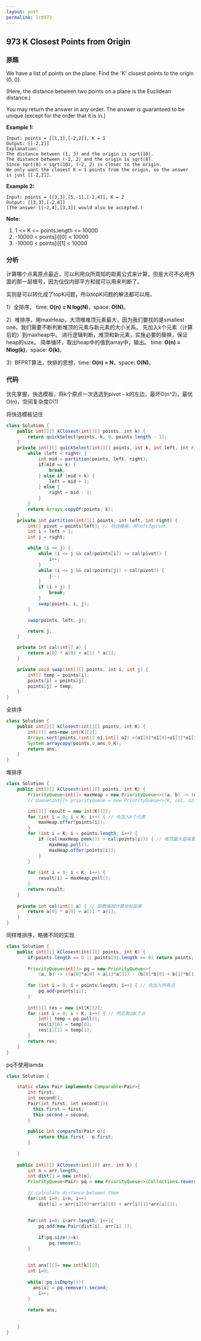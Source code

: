 ```yaml
---
layout: post
permalink: lc0973
---
```


## 973 K Closest Points from Origin

### 原题

We have a list of points on the plane.  Find the 'K' closest points to the origin (0, 0).

\(Here, the distance between two points on a plane is the Euclidean distance.\)

You may return the answer in any order.  The answer is guaranteed to be unique \(except for the order that it is in.\)

**Example 1:**

```text
Input: points = [[1,3],[-2,2]], K = 1
Output: [[-2,2]]
Explanation: 
The distance between (1, 3) and the origin is sqrt(10).
The distance between (-2, 2) and the origin is sqrt(8).
Since sqrt(8) < sqrt(10), (-2, 2) is closer to the origin.
We only want the closest K = 1 points from the origin, so the answer is just [[-2,2]].
```

**Example 2:**

```text
Input: points = [[3,3],[5,-1],[-2,4]], K = 2
Output: [[3,3],[-2,4]]
(The answer [[-2,4],[3,3]] would also be accepted.)
```

**Note:**

1. 1 <= K <= points.length <= 10000
2. -10000 < points[i][0] < 10000
3. -10000 < points[i][1] < 10000

### 分析

计算哪个点离原点最近，可以利用众所周知的距离公式来计算，但是大可不必用外面的那一层根号，因为仅仅内部平方和就可以用来判断了。

实则是可以转化成了topK问题，所以topK问题的解法都可以用，

1）全排序， time: **O\(n\) = N log\(N\)**，space: **O\(N\)**。

2）堆排序，用maxHeap，大顶堆堆顶元素最大，因为我们要找的是smallest one，我们需要不断判断堆顶的元素与新元素的大小关系。 先加入k个元素（计算后的）到maxheap中。 进行逻辑判断，堆顶和新元素，实施必要的替换，保证heap的size。 简单循环，取出heap中的值到array中，输出。 time: **O\(n\) = Nlog\(k\)**，space: **O\(k\)**。

3）BFPRT算法，快排的思想，time: **O\(n\) = N**，space: **O\(N\)**。

### 代码

优先掌握，快选模板，将k个原点一次选选到pivot -
k的左边，最坏O(n^2)，最优O(n)，空间复杂度O(1)

将快选模板记住

```java
class Solution {
    public int[][] kClosest(int[][] points, int k) {
        return quickSelect(points, k, 0, points.length - 1);
    }
    private int[][] quickSelect(int[][] points, int k, int left, int right) {
        while (left < right) {
            int mid = partition(points, left, right);
            if(mid == k) {
                break;
            } else if (mid < k) {
                left = mid + 1;
            } else {
                right = mid - 1;
            }
        }
        return Arrays.copyOf(points, k);
    }
    private int partition(int[][] points, int left, int right) {
        int[] pivot = points[left]; // 快选模板，用left为pivot
        int i = left + 1;
        int j = right;

        while (i <= j) {
            while (i <= j && cal(points[i]) <= cal(pivot)) {
                i++;
            }
            while (i <= j && cal(points[j]) > cal(pivot)) {
                j--;
            }
            if (i > j) {
                break;
            }
            swap(points, i, j);
        }

        swap(points, left, j);

        return j;
    }

    private int cal(int[] a) {
        return a[0] * a[0] + a[1] * a[1];
    }

    private void swap(int[][] points, int i, int j) {
        int[] temp = points[i];
        points[i] = points[j];
        points[j] = temp;
    }
}
```

全排序

```java
class Solution {
    public int[][] kClosest(int[][] points, int K) {
        int[][] ans=new int[K][2];
        Arrays.sort(points,(int[] o1,int[] o2)->(o1[0]*o1[0]+o1[1]*o1[1]-o2[0]*o2[0]-o2[1]*o2[1]));
        System.arraycopy(points,0,ans,0,K);
        return ans;
    }
}
```

堆排序

```java
class Solution {
    public int[][] kClosest(int[][] points, int K) {
        PriorityQueue<int[]> maxHeap = new PriorityQueue<>((a, b) -> (cal(b) - cal(a))); // 倒序排列
        // Queue<int[]> priorityQueue = new PriorityQueue<>(K, (o1, o2) -> o1[0] * o1[0] + o1[1] * o1[1] - (o2[0] * o2[0] + o2[1] * o2[1]));

        int[][] result = new int[K][2];
        for (int i = 0; i < K; i++) { // 先加入K个元素
            maxHeap.offer(points[i]);
        }
        for (int i = K; i < points.length; i++) {
            if (cal(maxHeap.peek()) > cal(points[i])) { // 堆顶最大距离要比新来的点大，移出
                maxHeap.poll();
                maxHeap.offer(points[i]);
            }
        }
        
        for (int i = 0; i < K; i++) {
            result[i] = maxHeap.poll();
        }
        return result;
    }
    
    private int cal(int[] a) { // 函数编程计算坐标距离
        return a[0] * a[0] + a[1] * a[1];
    }
}
```

同样堆排序，略微不同的实现

```java
class Solution {
    public int[][] kClosest(int[][] points, int K) {
        if(points.length == 0 || points[0].length == 0) return points;
        
        PriorityQueue<int[]> pq = new PriorityQueue<>(
            (a, b) -> ((a[0]*a[0] + a[1]*a[1]) - (b[0]*b[0] + b[1]*b[1])));
        
        for (int i = 0; i < points.length; i++) { // 先加入所有点
            pq.add(points[i]);
        }
        
        int[][] res = new int[K][2];
        for (int i = 0; i < K; i++) { // 然后取出K个点
            int[] temp = pq.poll();
            res[i][0] = temp[0];
            res[i][1] = temp[1];
        }
        return res;
    }
}
```

pq不使用lamda

```java
class Solution {

    static class Pair implements Comparable<Pair>{
        int first;
        int second[];
        Pair(int first, int second[]){
          this.first = first;
          this.second = second;
        }
        
        public int compareTo(Pair o){
            return this.first - o.first;
        }
        
    }
    
    public int[][] kClosest(int[][] arr, int k) {
        int n = arr.length;
        int dist[] = new int[n];
        PriorityQueue<Pair> pq = new PriorityQueue<>(Collections.reverseOrder());
        
        // calculate distance between them
        for(int i=0; i<n; i++)
            dist[i] = arr[i][0]*arr[i][0] + arr[i][1]*arr[i][1];
        
        
        for(int i=0; i<arr.length; i++){
            pq.add(new Pair(dist[i], arr[i] ));
            
            if(pq.size()>k)
                pq.remove();
        }    
    
        
        int ans[][]= new int[k][2];
        int i=0;
     
        while(!pq.isEmpty()){
          ans[i] = pq.remove().second;
            i++;
        }
        
        return ans;
        
        
    }
}
```

